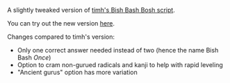 A slightly tweaked version of [timh's Bish Bash Bosh script](https://community.wanikani.com/t/bishbashbosh-cram-apprentice-1-items-and-recent-failures/37388).

You can try out the new version [here](https://storyyeller.github.io/bishbashonce/bbo.html).

Changes compared to timh's version:

* Only one correct answer needed instead of two (hence the name Bish Bash _Once_)
* Option to cram non-gurued radicals and kanji to help with rapid leveling
* "Ancient gurus" option has more variation
